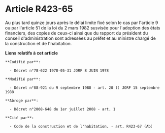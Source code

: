# Article R423-65

Au plus tard quinze jours après le délai limite fixé selon le cas par l'article 9 ou par l'article 51 de la loi du 2 mars
1982 susvisée pour l'adoption des états financiers, des copies de ceux-ci ainsi que du rapport du président du conseil
d'administration sont adressées au préfet et au ministre chargé de la construction et de l'habitation.

**Liens relatifs à cet article**

	**Codifié par**:

	  - Décret n°78-622 1978-05-31 JORF 8 JUIN 1978

	**Modifié par**:

	  - Décret n°88-921 du 9 septembre 1988 - art. 20 () JORF 15 septembre 1988

	**Abrogé par**:

	  - Décret n°2008-648 du 1er juillet 2008 - art. 1

	**Cité par**:

	  - Code de la construction et de l'habitation. - art. R423-67 (Ab)
